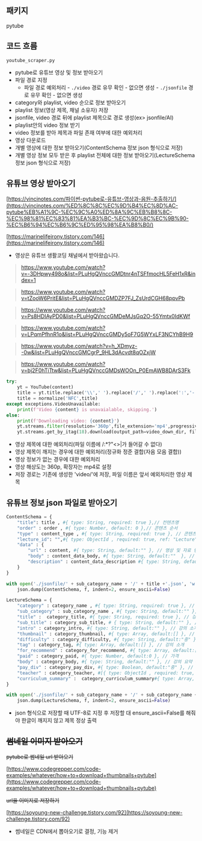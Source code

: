 ## 패키지

pytube

## 코드 흐름

`youtube_scraper.py`

- pytube로 유튜브 영상 및 정보 받아오기
- 파일 경로 지정
    - 파일 경로 예외처리
            - `./video` 경로 유무 확인
            - 없으면 생성
            - `./jsonfile` 경로 유무 확인
            - 없으면 생성
- category와 playlist, video 순으로 정보 받아오기
- playlist 정보(영상 제목, 채널 소유자) 저장
- jsonfile, video 경로 뒤에 playlist 제목으로 경로 생성(ex> jsonfile/AI)
- playlist안의 video 정보 받기
- video 정보를 받아 제목과 파일 존재 여부에 대한 예외처리
- 영상 다운로드
- 개별 영상에 대한 정보 받아오기(ContentSchema 정보 json 형식으로 저장)
- 개별 영상 정보 모두 받은 후 playlist 전체에 대한 정보 받아오기(LectureSchema 정보 json 형식으로 저장)

## 유튜브 영상 받아오기

[https://vincinotes.com/파이썬-pytube로-유튜브-영상과-음원-추출하기/](https://vincinotes.com/%ED%8C%8C%EC%9D%B4%EC%8D%AC-pytube%EB%A1%9C-%EC%9C%A0%ED%8A%9C%EB%B8%8C-%EC%98%81%EC%83%81%EA%B3%BC-%EC%9D%8C%EC%9B%90-%EC%B6%94%EC%B6%9C%ED%95%98%EA%B8%B0/)

[https://marinelifeirony.tistory.com/146](https://marinelifeirony.tistory.com/146)

- 영상은 유튜브 생활코딩 채널에서 받아왔습니다.

> https://www.youtube.com/watch?v=-3DHpwy498o&list=PLuHgQVnccGMDtnr4nTSFfmocHL5FeH1xR&index=1

> https://www.youtube.com/watch?v=tZooW6PritE&list=PLuHgQVnccGMDZP7FJ_ZsUrdCGH68ppvPb

> https://www.youtube.com/watch?v=Ps8HDIAyPD0&list=PLuHgQVnccGMDeMJsGq2O-55Ymtx0IdKWf

> https://www.youtube.com/watch?v=LPqmPfhnR1o&list=PLuHgQVnccGMDy5oF7G5WYxLF3NCYhB9H9

> https://www.youtube.com/watch?v=h_XDmyz--0w&list=PLuHgQVnccGMCgrP_9HL3dAcvdt8qOZxjW

> https://www.youtube.com/watch?v=bj2F0hTiTtw&list=PLuHgQVnccGMDsWOOn_P0EmAWB8DArS3Fk

```python
try:
    yt = YouTube(content)
    title = yt.title.replace('\\',' ').replace('/',' ').replace(':','-').replace('*',' ').replace('?',' ').replace('"',"'").replace('<','[').replace('>',']').replace('|',' ')
    title = normalize('NFC',title)
except exceptions.VideoUnavailable:
    print(f'Video {content} is unavaialable, skipping.')
else:
    print(f'Downloading video: {content}')
    yt.streams.filter(resolution='360p',file_extension='mp4',progressive=True)
    yt.streams.get_by_itag(18).download(output_path=video_down_dir, filename=title+'.mp4')
```
- 영상 제목에 대한 예외처리(파일 이름에 \/:*?"<>|가 들어갈 수 없다)
- 영상 제목이 깨지는 경우에 대한 예외처리(정규화 정준 결합(자음 모음 결합))
- 영상 정보가 없는 경우에 대한 예외처리
- 영상 해상도는 360p, 확장자는 mp4로 설정
- 저장 경로는 기존에 생성한 'video/'에 저장, 파일 이름은 앞서 예외처리한 영상 제목

## 유튜브 정보 json 파일로 받아오기

```python
ContentSchema = {
    "title": title , #{ type: String, required: true },// 컨텐츠명
    "order" : order , #{ type: Number, default: 0 },// 콘텐츠 순서
    "type" : content_type , #{ type: String, required: true }, // 콘텐츠 타입
    "lecture_id": "",#{ type: ObjectId , required: true, ref: "Lecture" }
    "data" : {
        "url" : content, #{ type: String, default:"" }, // 영상 및 자료 링크
        "body" : content_data_body, #{ type: String, default:""  }, // 내용
        "description" : content_data_description #{ type: String, default:""  }, // 학습 목표 및 부가 정보
    }
}

with open('./jsonfile/' + sub_category_name + '/' + title +'.json', 'w', encoding='UTF-8') as f:
    json.dump(ContentSchema, f, indent=2, ensure_ascii=False)

LectureSchema = {
    "category" : category_name , #{ type: String, required: true }, // 카테고리
    "sub_category" : sub_category_name , #{ type: String, default:"" }, //카테고리 -부
    "title" :  category_title, #{ type: String, required: true }, // 강좌명
    "sub_title" : category_sub_title, # { type: String, default:"" }, // 부 제목
    "intro" : category_intro, #{ type: String, default:"" }, // 강의 소개
    "thumbnail" : category_thumbnail, #{ type: Array, default:[] }, // 강의 소개
    "difficulty" : category_difficulty, #{ type: String, default:"중" }, // 강의 소개
    "tag" : category_tag, #{ type: Array, default:[] }, // 강의 소개
    "for_recommend" : category_for_recommend, #{ type: Array, default:[] }, // 강의 대상
    "paid" : category_paid, #{ type: Number, default:0 }, // 가격
    "body" : category_body, #{ type: String, default:"" }, // 강의 요약 정보
    "pay_div" : category_pay_div, #{ type: Boolean, default:"중" }, // 강의 유무료 여부
    "teacher" : category_teacher, #[{ type: ObjectId , required: true, ref: "teacher" }], // 강의자
    "curriculum_summary" :  category_curriculum_summary#{ type: Array, default:[] } // 신청 강좌 주차 요약 정보
}

with open('./jsonfile/' + sub_category_name + '/' + sub_category_name +'.json', 'w', encoding='UTF-8') as f:
    json.dump(LectureSchema, f, indent=2, ensure_ascii=False)

```
- json 형식으로 저장할 때 UTF-8로 지정 후 저장할 대 ensure_ascii=False를 해줘야 한글이 깨지지 않고 제목 정상 출력

## ~~썸네일 이미지 받아오기~~

~~pytube로 썸네일 url 받아오기~~

[https://www.codegrepper.com/code-examples/whatever/how+to+download+thumbnails+pytube](https://www.codegrepper.com/code-examples/whatever/how+to+download+thumbnails+pytube)

~~url을 이미지로 저장하기~~

[https://soyoung-new-challenge.tistory.com/92](https://soyoung-new-challenge.tistory.com/92)

- 썸네일은 CDN에서 뽑아오기로 결정, 기능 제거